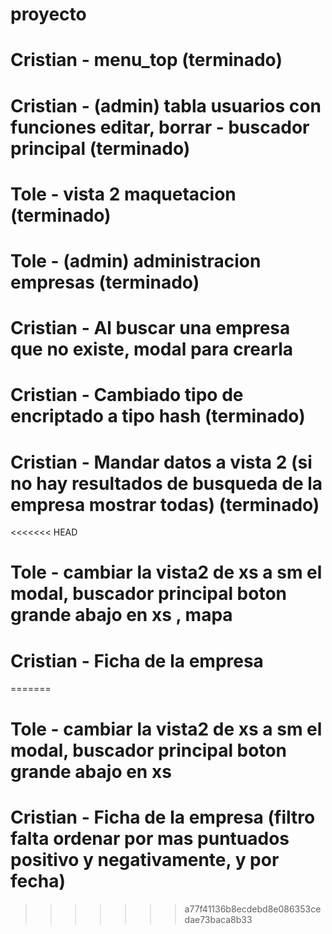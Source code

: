 # proyecto


# Cristian - menu_top (terminado)
# Cristian - (admin) tabla usuarios con funciones editar, borrar - buscador principal (terminado)

# Tole - vista 2 maquetacion (terminado)

# Tole - (admin) administracion empresas (terminado)
# Cristian - Al buscar una empresa que no existe, modal para crearla

# Cristian - Cambiado tipo de encriptado a tipo hash (terminado)                                     
# Cristian - Mandar datos a vista 2 (si no hay resultados de busqueda de la empresa mostrar todas) (terminado)

<<<<<<< HEAD
# Tole - cambiar la vista2 de xs a sm el modal, buscador principal boton grande abajo en xs , mapa
# Cristian - Ficha de la empresa
=======
# Tole - cambiar la vista2 de xs a sm el modal, buscador principal boton grande abajo en xs
# Cristian - Ficha de la empresa (filtro falta ordenar por mas puntuados positivo y negativamente, y por fecha)
>>>>>>> a77f41136b8ecdebd8e086353cedae73baca8b33
